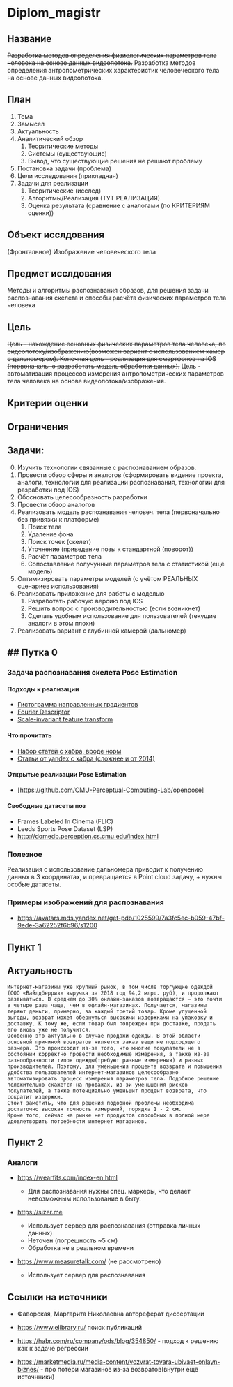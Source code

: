 # Diplom_magistr

## Название
~~Разработка методов определения физиологических параметров тела человека на основе данных видеопотока.~~
Разработка методов определения антропометрических характеристик человеческого тела на основе данных видеопотока.


## План
1. Тема
2. Замысел
3. Актуальность
4. Аналитический обзор
    1. Теоритические методы
    2. Системы (существующие)
    3. Вывод, что существующие решения не решают проблему
5. Постановка задачи (проблема)
6. Цели исследования (прикладная)
7. Задачи для реализации
    1. Теоритические (исслед)
    2. Алгоритмы/Реализация (ТУТ РЕАЛИЗАЦИЯ)
    3. Оценка результата (сравнение с аналогами (по КРИТЕРИЯМ оценки))

## Объект исслдования
(Фронтальное) Изображение человеческого тела
    
## Предмет исслдования
Методы и алгоритмы распознавания образов, для решения задачи распознавания скелета и способы расчёта физических параметров тела человека
    


## Цель 
~~Цель - нахождение основных физических параметров тела человека, по видеопотоку/изображению(возможен вариант с использованием камер с дальномером). Конечная цель - реализация для смартфонов на IOS (первоначально разработать модель обработки данных).~~
Цель - автоматизация процессов измерения антропометрических параметров тела человека на основе видеопотока/изображения.


## Критерии оценки


## Ограничения


## Задачи:
0. Изучить технологии связанные с распознаванием образов.
1. Провести обзор сферы и аналогов (сформировать видение проекта, аналоги, технологии для реализации распознавания, технологии для разработки под IOS) 
1. Обосновать целесообразность разработки
2. Провести обзор аналогов
3. Реализовать модель распознавания человеч. тела (первоначально без привязки к платформе)
    1. Поиск тела
    2. Удаление фона
    3. Поиск точек (скелет)
    4. Уточнение (приведение позы к стандартной (поворот))
    5. Расчёт параметров тела
    6. Сопоставление получунные параметров тела с статистикой (ещё модель)
4. Оптимизировать параметры моделей (с учётом РЕАЛЬНЫХ сценариев использования)
5. Реализовать приложение для работы с моделью 
    1. Разработать рабочую версию под IOS
    2. Решить вопрос с производительностью (если возникнет)
    3. Сделать удобным использование для пользователей (текущие аналоги в этом плохи)
6. Реализовать вариант с глубинной камерой (дальномер)

## ## Путка 0


### Задача распознавания скелета Pose Estimation

#### Подходы к реализации

- [Гистограмма направленных градиентов](https://ru.wikipedia.org/wiki/Гистограмма_направленных_градиентов)
- [Fourier Descriptor](http://fourier.eng.hmc.edu/e161/lectures/fd/node1.html)
- [Scale-invariant feature transform](https://en.wikipedia.org/wiki/Scale-invariant_feature_transform)



#### Что прочитать
- [Набор статей c хабра, вроде норм](https://habr.com/ru/company/ods/blog/322626/)
- [Статьи от yandex с хабра (сложнее и от 2014)](https://habr.com/ru/company/yandex/blog/208034/)
    


#### Открытые реализации Pose Estimation
- [https://github.com/CMU-Perceptual-Computing-Lab/openpose]



#### Свободные датасеты поз
- Frames Labeled In Cinema (FLIC)
- Leeds Sports Pose Dataset (LSP)
- http://domedb.perception.cs.cmu.edu/index.html

### Полезное

Реализация с использование дальномера приводит к получению данных в 3 координатах, и превращается в Point cloud задачу, + нужны особые датасеты.

### Примеры изображений для распознавания
- https://avatars.mds.yandex.net/get-pdb/1025599/7a3fc5ec-b059-47bf-9ede-3a62252f6b96/s1200

## Пункт 1
## Актуальность
    Интернет-магазины уже крупный рынок, в том числе торгующие одеждой (ООО «Вайлдберриз» выручка за 2018 год 94,2 млрд. руб), и продолжают развиваться. В среднем до 30% онлайн-заказов возвращаются — это почти в четыре раза чаще, чем в офлайн-магазинах. Получается, магазины теряют деньги, примерно, за каждый третий товар. Кроме упущенной выгоды, возврат может обернуться высокими издержками на упаковку и доставку. К тому же, если товар был поврежден при доставке, продать его вновь уже не получится.
    Особенно это актуально в случае продажи одежды. В этой области основной причиной возвратов является заказ вещи не подходящего размера. Это происходит из-за того, что многие покупатели не в состоянии корректно провести необходимые измерения, а также из-за разнообразности типов одежды(требуют разные измерения) и разных производителей. Поэтому, для уменьшения процента возврата и повышения удобства пользователей интернет-магазинов целесообразно автоматизировать процесс измерения параметров тела. Подобное решение положительно скажется на продажах, из-зи уменьшения рисков покупателей, а также потенциально уменьшит процент возврата, что сократит издержки.
    Стоит заметить, что для решения подобной проблемы необходима достаточно высокая точность измерений, порядка 1 - 2 см.
    Кроме того, сейчас на рынке нет продуктов способных в полной мере удовлетворить потребности интернет магазинов.



## Пункт 2
### Аналоги

- https://wearfits.com/index-en.html 
    - Для распознавания нужны спец. маркеры, что делает невозможным использование в быту.
    
- https://sizer.me
    - Использует сервер для распознавания (отправка личных данных)
    - Неточен (погрешность ~5 см)
    - Обработка не в реальном времени
- https://www.measuretalk.com/ (не рассмотрено)
    - Использует сервер для распознавания

## Ссылки на источники
- Фаворская, Маргарита Николаевна автореферат диссертации
- https://www.elibrary.ru/ поиск публикаций



- https://habr.com/ru/company/ods/blog/354850/ - подход к решению как к задаче регрессии
- https://marketmedia.ru/media-content/vozvrat-tovara-ubivaet-onlayn-biznes/ - про потери магазинов из-за возвратов(внутри ещё источнники)
